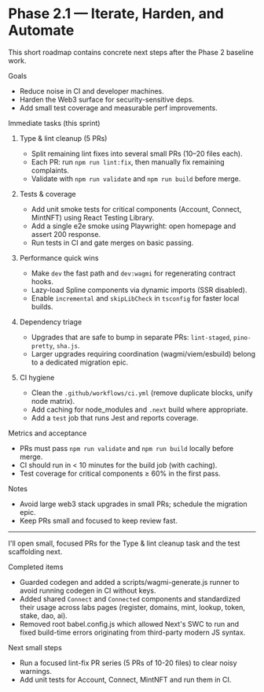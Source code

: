 # Phase 2.1 — Iterate, Harden, and Automate

This short roadmap contains concrete next steps after the Phase 2 baseline work.

Goals
- Reduce noise in CI and developer machines.
- Harden the Web3 surface for security-sensitive deps.
- Add small test coverage and measurable perf improvements.

Immediate tasks (this sprint)
1. Type & lint cleanup (5 PRs)
   - Split remaining lint fixes into several small PRs (10–20 files each).
   - Each PR: run `npm run lint:fix`, then manually fix remaining complaints.
   - Validate with `npm run validate` and `npm run build` before merge.

2. Tests & coverage
   - Add unit smoke tests for critical components (Account, Connect, MintNFT) using React Testing Library.
   - Add a single e2e smoke using Playwright: open homepage and assert 200 response.
   - Run tests in CI and gate merges on basic passing.

3. Performance quick wins
   - Make `dev` the fast path and `dev:wagmi` for regenerating contract hooks.
   - Lazy-load Spline components via dynamic imports (SSR disabled).
   - Enable `incremental` and `skipLibCheck` in `tsconfig` for faster local builds.

4. Dependency triage
   - Upgrades that are safe to bump in separate PRs: `lint-staged`, `pino-pretty`, `sha.js`.
   - Larger upgrades requiring coordination (wagmi/viem/esbuild) belong to a dedicated migration epic.

5. CI hygiene
   - Clean the `.github/workflows/ci.yml` (remove duplicate blocks, unify node matrix).
   - Add caching for node_modules and `.next` build where appropriate.
   - Add a `test` job that runs Jest and reports coverage.

Metrics and acceptance
- PRs must pass `npm run validate` and `npm run build` locally before merge.
- CI should run in < 10 minutes for the build job (with caching).
- Test coverage for critical components ≥ 60% in the first pass.

Notes
- Avoid large web3 stack upgrades in small PRs; schedule the migration epic.
- Keep PRs small and focused to keep review fast.

***

I'll open small, focused PRs for the Type & lint cleanup task and the test scaffolding next.

Completed items

- Guarded codegen and added a scripts/wagmi-generate.js runner to avoid running codegen in CI without keys.
- Added shared `Connect` and `Connected` components and standardized their usage across labs pages (register, domains, mint, lookup, token, stake, dao, ai).
- Removed root babel.config.js which allowed Next's SWC to run and fixed build-time errors originating from third-party modern JS syntax.

Next small steps

- Run a focused lint-fix PR series (5 PRs of 10-20 files) to clear noisy warnings.
- Add unit tests for Account, Connect, MintNFT and run them in CI.